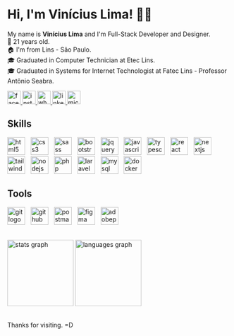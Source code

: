 <h1>Hi, I'm Vinícius Lima! 👋🏻</h1>
<p>My name is <b>Vinícius Lima</b> and I'm Full-Stack Developer and Designer.
<br>🚀 21 years old.
<br>🏠 I'm from Lins - São Paulo.
<br>🎓 Graduated in Computer Technician at Etec Lins.
<br>🎓 Graduated in Systems for Internet Technologist at Fatec Lins - Professor Antônio Seabra.</p>

<div>
    <a href="https://www.facebook.com/viniciuslimaan/" target="_blank">
        <img src="https://img.shields.io/static/v1?message=Facebook&logo=facebook&label=&color=1877F2&logoColor=white&labelColor=&style=for-the-badge"
            height="30" alt="facebook logo" />
    </a>
    <a href="https://www.instagram.com/viniciuslimaan/" target="_blank">
        <img src="https://img.shields.io/static/v1?message=Instagram&logo=instagram&label=&color=E4405F&logoColor=white&labelColor=&style=for-the-badge"
            height="30" alt="instagram logo" />
    </a>
    <a href="https://wa.me/14991212457" target="_blank">
        <img src="https://img.shields.io/static/v1?message=Whatsapp&logo=whatsapp&label=&color=25D366&logoColor=white&labelColor=&style=for-the-badge"
            height="30" alt="whatsapp logo" />
    </a>
    <a href="https://www.linkedin.com/in/viniciuslimaan/" target="_blank">
        <img src="https://img.shields.io/static/v1?message=LinkedIn&logo=linkedin&label=&color=0077B5&logoColor=white&labelColor=&style=for-the-badge"
            height="30" alt="linkedin logo" />
    </a>
    <a href="mailto:viniciuslimaandre@hotmail.com" target="_blank">
        <img src="https://img.shields.io/static/v1?message=Email&logo=microsoft-outlook&label=&color=0078D4&logoColor=white&labelColor=&style=for-the-badge"
            height="30" alt="microsoft-outlook logo" />
    </a>
</div>

<h2>Skills</h2>
<p>
    <img src="https://cdn.jsdelivr.net/gh/devicons/devicon/icons/html5/html5-original.svg" height="40" alt="html5 logo"  />
    <img width="5" />
    <img src="https://cdn.jsdelivr.net/gh/devicons/devicon/icons/css3/css3-original.svg" height="40" alt="css3 logo"  />
    <img width="5" />
    <img src="https://cdn.jsdelivr.net/gh/devicons/devicon/icons/sass/sass-original.svg" height="40" alt="sass logo"  />
    <img width="5" />
    <img src="https://cdn.jsdelivr.net/gh/devicons/devicon/icons/bootstrap/bootstrap-original.svg" height="40" alt="bootstrap logo"  />
    <img width="5" />
    <img src="https://cdn.simpleicons.org/jquery/0769AD" height="40" alt="jquery logo"  />
    <img width="5" />
    <img src="https://cdn.jsdelivr.net/gh/devicons/devicon/icons/javascript/javascript-original.svg" height="40" alt="javascript logo"  />
    <img width="5" />
    <img src="https://cdn.jsdelivr.net/gh/devicons/devicon/icons/typescript/typescript-original.svg" height="40" alt="typescript logo"  />
    <img width="5" />
    <img src="https://cdn.jsdelivr.net/gh/devicons/devicon/icons/react/react-original.svg" height="40" alt="react logo"  />
    <img width="5" />
    <img src="https://cdn.jsdelivr.net/gh/devicons/devicon/icons/nextjs/nextjs-original.svg" height="40" alt="nextjs logo"  />
    <img width="5" />
    <img src="https://cdn.simpleicons.org/tailwindcss/06B6D4" height="40" alt="tailwindcss logo"  />
    <img width="5" />
    <img src="https://cdn.simpleicons.org/nodedotjs/339933" height="40" alt="nodejs logo"  />
    <img width="5" />
    <img src="https://cdn.simpleicons.org/php/777BB4" height="40" alt="php logo"  />
    <img width="5" />
    <img src="https://cdn.simpleicons.org/laravel/FF2D20" height="40" alt="laravel logo"  />
    <img width="5" />
    <img src="https://cdn.jsdelivr.net/gh/devicons/devicon/icons/mysql/mysql-original.svg" height="40" alt="mysql logo"  />
    <img width="5" />
    <img src="https://cdn.simpleicons.org/docker/2496ED" height="40" alt="docker logo"  />
</p>

<h2>Tools</h2>
<p>
    <img src="https://cdn.simpleicons.org/git/F05032" height="40" alt="git logo"  />
    <img width="5" />
    <img src="https://cdn.simpleicons.org/github/181717" height="40" alt="github logo"  />
    <img width="5" />
    <img src="https://skillicons.dev/icons?i=postman" height="40" alt="postman logo"  />
    <img width="5" />
    <img src="https://cdn.simpleicons.org/figma/F24E1E" height="40" alt="figma logo"  />
    <img width="5" />
    <img src="https://skillicons.dev/icons?i=ps" height="40" alt="adobephotoshop logo"  />
</p>

<br />

<div>
  <img src="https://github-readme-stats.vercel.app/api?username=viniciuslimaan&hide_title=false&hide_rank=true&show_icons=true&include_all_commits=true&count_private=true&disable_animations=false&theme=dracula&locale=pt-br&hide_border=true" height="150" alt="stats graph"  />
  <img src="https://github-readme-stats.vercel.app/api/top-langs?username=viniciuslimaan&locale=pt-br&hide_title=false&layout=compact&card_width=320&langs_count=6&hide_progress=true&theme=dracula&hide_border=true" height="150" alt="languages graph"  />
</div>

<br />

<p>Thanks for visiting. =D</p>
